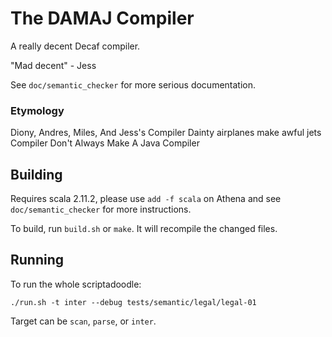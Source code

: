 # The DAMAJ Compiler

A really decent Decaf compiler.

"Mad decent" - Jess

See `doc/semantic_checker` for more serious documentation.

### Etymology
Diony, Andres, Miles, And Jess's Compiler
Dainty airplanes make awful jets Compiler
Don't Always Make A Java Compiler

## Building
Requires scala 2.11.2, please use `add -f scala` on Athena and see `doc/semantic_checker`
for more instructions.

To build, run `build.sh` or `make`. It will recompile the changed files.

## Running
To run the whole scriptadoodle:
```
./run.sh -t inter --debug tests/semantic/legal/legal-01
```

Target can be `scan`, `parse`, or `inter`.
